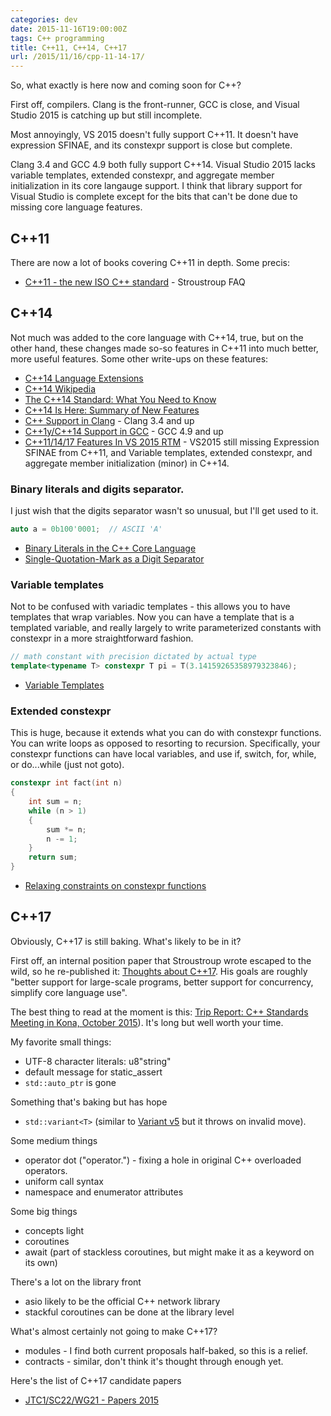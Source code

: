 ```yaml
---
categories: dev
date: 2015-11-16T19:00:00Z
tags: C++ programming
title: C++11, C++14, C++17
url: /2015/11/16/cpp-11-14-17/
---
```


So, what exactly is here now and coming soon for C++?

First off, compilers. Clang is the front-runner, GCC is close, and Visual Studio 2015 is catching up but still incomplete.

Most annoyingly, VS 2015 doesn't fully support C++11. It doesn't have expression SFINAE, and its constexpr support is close but complete.

Clang 3.4 and GCC 4.9 both fully support C++14. Visual Studio 2015 lacks variable templates, extended constexpr, and aggregate member initialization in its core langauge support. I think that library support for Visual Studio is complete except for the bits that can't be done due to missing core language features.

## C++11

There are now a lot of books covering C++11 in depth. Some precis:

* [C++11 - the new ISO C++ standard](http://www.stroustrup.com/C++11FAQ.html) - Stroustroup FAQ

## C++14

Not much was added to the core language with C++14, true, but on the other hand, these changes made so-so features in C++11 into much better, more useful features. Some other write-ups on these features:

* [C++14 Language Extensions](https://isocpp.org/wiki/faq/cpp14-language)
* [C++14 Wikipedia](https://en.wikipedia.org/wiki/C%2B%2B14)
* [The C++14 Standard: What You Need to Know](http://www.drdobbs.com/cpp/the-c14-standard-what-you-need-to-know/240169034)
* [C++14 Is Here: Summary of New Features](http://www.infoq.com/news/2014/08/cpp14-here-features)
* [C++ Support in Clang](http://clang.llvm.org/cxx_status.html) - Clang 3.4 and up
* [C++1y/C++14 Support in GCC](https://gcc.gnu.org/projects/cxx1y.html) - GCC 4.9 and up
* [C++11/14/17 Features In VS 2015 RTM](http://blogs.msdn.com/b/vcblog/archive/2015/06/19/c-11-14-17-features-in-vs-2015-rtm.aspx) - VS2015 still missing Expression SFINAE from C++11, and Variable templates, extended constexpr, and aggregate member initialization (minor) in C++14.

### Binary literals and digits separator.

I just wish that the digits separator wasn't so unusual, but I'll get used to it.

```c++
auto a = 0b100'0001;  // ASCII 'A'
```

* [Binary Literals in the C++ Core Language](http://www.open-std.org/jtc1/sc22/wg21/docs/papers/2012/n3472.pdf)
* [Single-Quotation-Mark as a Digit Separator](http://www.open-std.org/jtc1/sc22/wg21/docs/papers/2013/n3781.pdf)

### Variable templates

Not to be confused with variadic templates - this allows you to have templates that wrap variables. Now you can have a template that is a templated variable, and really largely to write parameterized constants with constexpr in a more straightforward fashion.

```c++
// math constant with precision dictated by actual type
template<typename T> constexpr T pi = T(3.14159265358979323846);
```

* [Variable Templates](http://www.open-std.org/jtc1/sc22/wg21/docs/papers/2013/n3651.pdf)

### Extended constexpr

This is huge, because it extends what you can do with constexpr functions. You can write loops as opposed to resorting to recursion. Specifically, your constexpr functions can have local variables, and use if, switch, for, while, or do...while (just not goto).

```c++
constexpr int fact(int n)
{
    int sum = n;
    while (n > 1)
    {
    	sum *= n;
    	n -= 1;
    }
    return sum;
}
```

* [Relaxing constraints on constexpr functions](http://www.open-std.org/jtc1/sc22/wg21/docs/papers/2013/n3652.html)

## C++17

Obviously, C++17 is still baking. What's likely to be in it?

First off, an internal position paper that Stroustroup wrote escaped to the wild, so he re-published it: [Thoughts about C++17](https://isocpp.org/files/papers/D4492.pdf). His goals are roughly "better support for large-scale programs, better support for concurrency, simplify core language use".

The best thing to read at the moment is this: [Trip Report: C++ Standards Meeting in Kona, October 2015](https://botondballo.wordpress.com/2015/11/09/trip-report-c-standards-meeting-in-kona-october-2015/)). It's long but well worth your time.

My favorite small things:

* UTF-8 character literals: u8"string"
* default message for static_assert
* `std::auto_ptr` is gone

Something that's baking but has hope

* `std::variant<T>` (similar to [Variant v5](http://www.open-std.org/jtc1/sc22/wg21/docs/papers/2015/p0088r0.pdf) but it throws on invalid move).

Some medium things

* operator dot ("operator.") - fixing a hole in original C++ overloaded operators.
* uniform call syntax
* namespace and enumerator attributes

Some big things

* concepts light
* coroutines
* await (part of stackless coroutines, but might make it as a keyword on its own)

There's a lot on the library front

* asio likely to be the official C++ network library
* stackful coroutines can be done at the library level

What's almost certainly not going to make C++17?

* modules - I find both current proposals half-baked, so this is a relief.
* contracts - similar, don't think it's thought through enough yet.

Here's the list of C++17 candidate papers

* [JTC1/SC22/WG21 - Papers 2015 ](http://www.open-std.org/jtc1/sc22/wg21/docs/papers/2015/)
